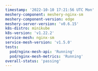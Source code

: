 ```yaml
---
timestamp: '2022-10-10 17:21:56 UTC Mon'
meshery-component: meshery-nginx-sm
meshery-component-version: edge
meshery-server-version: 'v0.6.15'
k8s-distro: minikube
k8s-version: 'v1.22.2'
service-mesh: nginx-sm
service-mesh-version: 'v1.5.0'
tests:
  pod/nginx-mesh-api: 'Running'
  pod/nginx-mesh-metrics: 'Running'
overall-status: 'passing'
---
```

